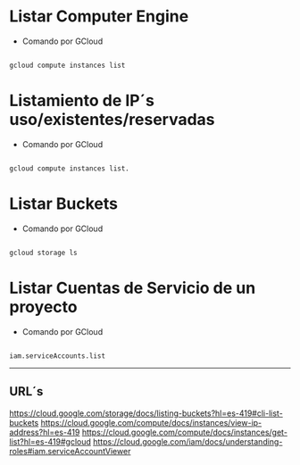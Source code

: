 # Listar Computer Engine

- Comando por  GCloud

 ~~~ 

gcloud compute instances list

~~~

# Listamiento de IP´s uso/existentes/reservadas

- Comando por GCloud

 ~~~ 

gcloud compute instances list. 

~~~

# Listar Buckets

- Comando por GCloud

 ~~~ 

gcloud storage ls 

~~~

# Listar Cuentas de Servicio de un proyecto

- Comando por GCloud

 ~~~ 

iam.serviceAccounts.list

~~~

- - - 

## URL´s

https://cloud.google.com/storage/docs/listing-buckets?hl=es-419#cli-list-buckets
https://cloud.google.com/compute/docs/instances/view-ip-address?hl=es-419
https://cloud.google.com/compute/docs/instances/get-list?hl=es-419#gcloud
https://cloud.google.com/iam/docs/understanding-roles#iam.serviceAccountViewer


